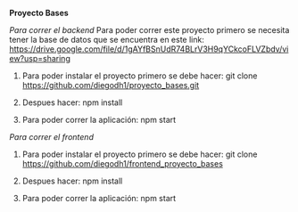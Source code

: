 **Proyecto Bases**

*Para correr el backend*
Para poder correr este proyecto primero se necesita tener la base de datos que se encuentra en este link:
https://drive.google.com/file/d/1gAYfBSnUdR74BLrV3H9qYCkcoFLVZbdv/view?usp=sharing

1. Para poder instalar el proyecto primero se debe hacer: git clone https://github.com/diegodh1/proyecto_bases.git

2. Despues hacer: npm install

3. Para poder correr la aplicación: npm start



*Para correr el frontend*

1. Para poder instalar el proyecto primero se debe hacer: git clone https://github.com/diegodh1/frontend_proyecto_bases

2. Despues hacer: npm install

3. Para poder correr la aplicación: npm start


